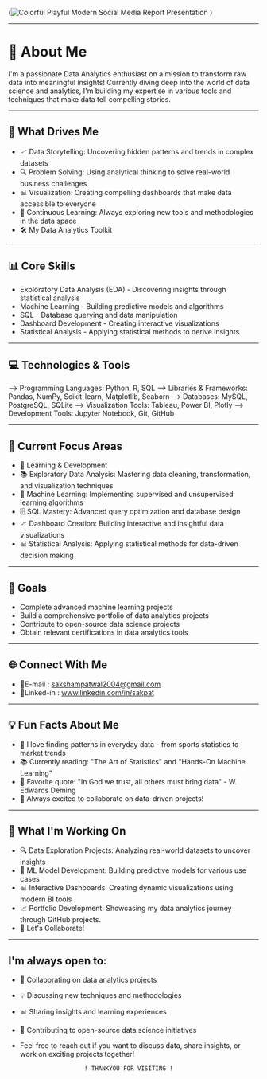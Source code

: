 (![Colorful Playful Modern Social Media Report Presentation](https://github.com/user-attachments/assets/f9414b92-5388-4e20-8740-910be700ab51)
)

____________________________________________________________________________________
# 🎯 About Me
I'm a passionate Data Analytics enthusiast on a mission to transform raw data into meaningful insights! Currently diving deep into the world of data science and analytics, I'm building my expertise in various tools and techniques that make data tell compelling stories.
____________________________________________________________________________________

## 🌟 What Drives Me
- 📈 Data Storytelling: Uncovering hidden patterns and trends in complex datasets
- 🔍 Problem Solving: Using analytical thinking to solve real-world business challenges
- 📊 Visualization: Creating compelling dashboards that make data accessible to everyone
- 🎯 Continuous Learning: Always exploring new tools and methodologies in the data space
- 🛠️ My Data Analytics Toolkit
____________________________________________________________________________________

## 📊 Core Skills
- Exploratory Data Analysis (EDA) - Discovering insights through statistical analysis
- Machine Learning - Building predictive models and algorithms
- SQL - Database querying and data manipulation
- Dashboard Development - Creating interactive visualizations
- Statistical Analysis - Applying statistical methods to derive insights
____________________________________________________________________________________

## 💻 Technologies & Tools
--> Programming Languages: Python, R, SQL
--> Libraries & Frameworks: Pandas, NumPy, Scikit-learn, Matplotlib, Seaborn
--> Databases: MySQL, PostgreSQL, SQLite
--> Visualization Tools: Tableau, Power BI, Plotly
--> Development Tools: Jupyter Notebook, Git, GitHub
____________________________________________________________________________________

## 🚀 Current Focus Areas
- 🔬 Learning & Development
- 📚 Exploratory Data Analysis: Mastering data cleaning, transformation, and visualization techniques
- 🤖 Machine Learning: Implementing supervised and unsupervised learning algorithms
- 🗄️ SQL Mastery: Advanced query optimization and database design
- 📈 Dashboard Creation: Building interactive and insightful data visualizations
- 📊 Statistical Analysis: Applying statistical methods for data-driven decision making
____________________________________________________________________________________

## 🎯 Goals
- Complete advanced machine learning projects
- Build a comprehensive portfolio of data analytics projects
- Contribute to open-source data science projects
- Obtain relevant certifications in data analytics tools
____________________________________________________________________________________

## 🌐 Connect With Me
- 📧E-mail :  sakshampatwal2004@gmail.com
- 🔗Linked-in : www.linkedin.com/in/sakpat
____________________________________________________________________________________

## 💡 Fun Facts About Me
- 🎲 I love finding patterns in everyday data - from sports statistics to market trends
- 📚 Currently reading: "The Art of Statistics" and "Hands-On Machine Learning"
- 🎯 Favorite quote: "In God we trust, all others must bring data" - W. Edwards Deming
- 🌟 Always excited to collaborate on data-driven projects!
____________________________________________________________________________________

## 🔭 What I'm Working On
- 🔍 Data Exploration Projects: Analyzing real-world datasets to uncover insights
- 🤖 ML Model Development: Building predictive models for various use cases
- 📊 Interactive Dashboards: Creating dynamic visualizations using modern BI tools
- 📈 Portfolio Development: Showcasing my data analytics journey through GitHub projects.
- 🎪 Let's Collaborate!
____________________________________________________________________________________

## I'm always open to:
- 🤝 Collaborating on data analytics projects
- 💡 Discussing new techniques and methodologies
- 📊 Sharing insights and learning experiences
- 🚀 Contributing to open-source data science initiatives
- Feel free to reach out if you want to discuss data, share insights, or work on exciting projects together!
  
                        ! THANKYOU FOR VISITING !
